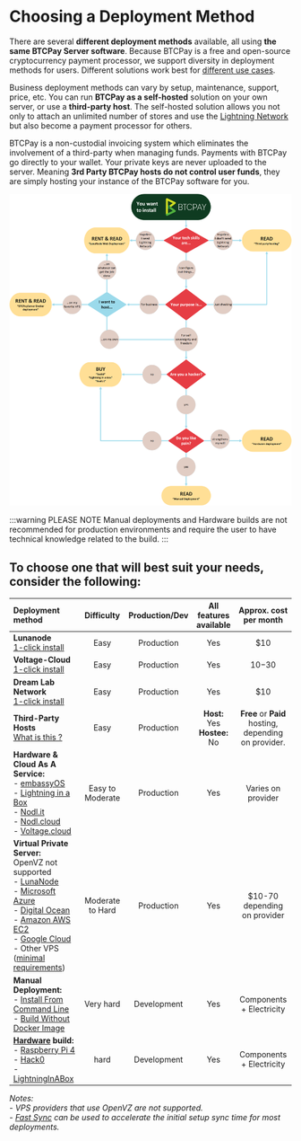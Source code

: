 # Choosing a Deployment Method

There are several **different deployment methods** available, all using **the same BTCPay Server software**. Because BTCPay is a free and open-source cryptocurrency payment processor, we support diversity in deployment methods for users. Different solutions work best for [different use cases](../UseCase.md).

Business deployment methods can vary by setup, maintenance, support, price, etc. You can run **BTCPay as a self-hosted** solution on your own server, or use a **third-party host**. The self-hosted solution allows you not only to attach an unlimited number of stores and use the [Lightning Network](../LightningNetwork.md) but also become a payment processor for others.

BTCPay is a non-custodial invoicing system which eliminates the involvement of a third-party when managing funds. Payments with BTCPay go directly to your wallet. Your private keys are never uploaded to the server. Meaning **3rd Party BTCPay hosts do not control user funds**, they are simply hosting your instance of the BTCPay software for you.

![Decision diagram](../img//infographics/DecisionDiagInstallBTCPayServer.png "BTCPay Server Infographic")

:::warning PLEASE NOTE
Manual deployments and Hardware builds are not recommended for production environments and require the user to have technical knowledge related to the build.
:::

## To choose one that will best suit your needs, consider the following:<br>

|Deployment method     |   Difficulty   |    Production/Dev |      All features <br>available     |             Approx. cost<br> per month      |
|:-------------------------------------- |:--------------:|:----------------------:|:---------------:|:-------------:|
|**Lunanode**<br>[1-click install](./LunaNode.md)     |Easy          |Production| Yes| $10
|**Voltage-Cloud**<br>[1-click install](./voltagecloud.md)     |Easy          |Production| Yes| $10-$30
|**Dream Lab Network**<br>[1-click install](./DreamlabNetwork.md)     |Easy          |Production| Yes| $10
|**Third-Party Hosts**<br>[What is this ?](./ThirdPartyHosting.md)        |Easy     |Production| **Host:** Yes<br>**Hostee:** No| **Free** or **Paid** hosting,<br>depending on provider.
|**Hardware & Cloud As A Service:**<br>- [embassyOS](https://start9.com)<br>- [Lightning in a Box](https://lightninginabox.co/)<br>- [Nodl.it](https://www.nodl.it/)<br>- [Nodl.cloud](https://nodl.cloud/)<br>- [Voltage.cloud](https://voltage.cloud/)   |Easy to Moderate   |Production| Yes| Varies on provider
|**Virtual Private Server:** <br>OpenVZ not supported<br>- [LunaNode](https://medium.com/@BtcpayServer/hosting-btcpayserver-on-lunanode-bf9ef5fff75b)<br>- [Microsoft Azure](./Azure.md)<br>- [Digital Ocean](https://medium.com/@molthoff/running-btcpay-on-digital-ocean-for-10-month-how-to-add-other-coins-7a497339fb2f)<br>- [Amazon AWS EC2](https://wiki.ion.radar.tech/tutorials/nodes/btcpay-+-aws-ec2)<br>- [Google Cloud](./GoogleCloud.md)<br>- Other VPS <br> ([minimal requirements](../FAQ/Deployment.md#what-are-the-minimal-requirements-for-btcpay))           |Moderate to Hard             |Production| Yes| $10-70<br>depending on provider
|**Manual Deployment:**<br>- [Install From Command Line](http://blog.sipsorcery.com/?p=1052)<br>- [Build Without Docker Image](./ManualDeployment.md)       |Very hard       |Development| Yes| Components + Electricity
|**[Hardware](./Hardware.md) build:**<br>- [Raspberry Pi 4](./RaspberryPi4.md)<br>- [Hack0](./Hack0.md)     <br>- [LightningInABox](./LightningInABox.md) | hard         |Development| Yes|  Components + Electricity

*Notes:*<br>
*- VPS providers that use OpenVZ are not supported.*<br>
*- [Fast Sync](https://github.com/btcpayserver/btcpayserver-docker/tree/master/contrib/FastSync) can be used to accelerate the initial setup sync time for most deployments.*
